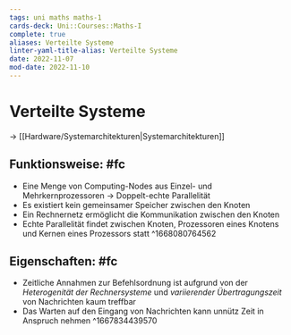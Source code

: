 ```yaml
---
tags: uni maths maths-1
cards-deck: Uni::Courses::Maths-I
complete: true
aliases: Verteilte Systeme
linter-yaml-title-alias: Verteilte Systeme
date: 2022-11-07
mod-date: 2022-11-10
---
```


# Verteilte Systeme
-> [[Hardware/Systemarchitekturen|Systemarchitekturen]]

## Funktionsweise: #fc
- Eine Menge von Computing-Nodes aus Einzel- und Mehrkernprozessoren
	-> Doppelt-echte Parallelität
- Es existiert kein gemeinsamer Speicher zwischen den Knoten
- Ein Rechnernetz ermöglicht die Kommunikation zwischen den Knoten
- Echte Parallelität findet zwischen Knoten, Prozessoren eines Knotens und Kernen eines Prozessors statt
^1668080764562

## Eigenschaften: #fc
- Zeitliche Annahmen zur Befehlsordnung ist aufgrund von der *Heterogenität der Rechnersysteme* und *variierender Übertragungszeit* von Nachrichten kaum treffbar
- Das Warten auf den Eingang von Nachrichten kann unnütz Zeit in Anspruch nehmen
^1667834439570
